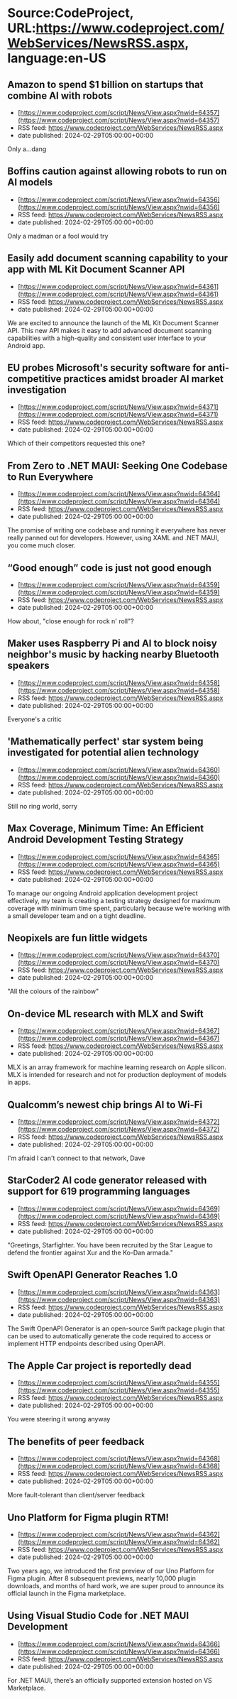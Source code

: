 # Source:CodeProject, URL:https://www.codeproject.com/WebServices/NewsRSS.aspx, language:en-US

## Amazon to spend $1 billion on startups that combine AI with robots
 - [https://www.codeproject.com/script/News/View.aspx?nwid=64357](https://www.codeproject.com/script/News/View.aspx?nwid=64357)
 - RSS feed: https://www.codeproject.com/WebServices/NewsRSS.aspx
 - date published: 2024-02-29T05:00:00+00:00

Only a...dang

## Boffins caution against allowing robots to run on AI models
 - [https://www.codeproject.com/script/News/View.aspx?nwid=64356](https://www.codeproject.com/script/News/View.aspx?nwid=64356)
 - RSS feed: https://www.codeproject.com/WebServices/NewsRSS.aspx
 - date published: 2024-02-29T05:00:00+00:00

Only a madman or a fool would try

## Easily add document scanning capability to your app with ML Kit Document Scanner API
 - [https://www.codeproject.com/script/News/View.aspx?nwid=64361](https://www.codeproject.com/script/News/View.aspx?nwid=64361)
 - RSS feed: https://www.codeproject.com/WebServices/NewsRSS.aspx
 - date published: 2024-02-29T05:00:00+00:00

We are excited to announce the launch of the ML Kit Document Scanner API. This new API makes it easy to add advanced document scanning capabilities with a high-quality and consistent user interface to your Android app.

## EU probes Microsoft's security software for anti-competitive practices amidst broader AI market investigation
 - [https://www.codeproject.com/script/News/View.aspx?nwid=64371](https://www.codeproject.com/script/News/View.aspx?nwid=64371)
 - RSS feed: https://www.codeproject.com/WebServices/NewsRSS.aspx
 - date published: 2024-02-29T05:00:00+00:00

Which of their competitors requested this one?

## From Zero to .NET MAUI: Seeking One Codebase to Run Everywhere
 - [https://www.codeproject.com/script/News/View.aspx?nwid=64364](https://www.codeproject.com/script/News/View.aspx?nwid=64364)
 - RSS feed: https://www.codeproject.com/WebServices/NewsRSS.aspx
 - date published: 2024-02-29T05:00:00+00:00

The promise of writing one codebase and running it everywhere has never really panned out for developers. However, using XAML and .NET MAUI, you come much closer.

## “Good enough” code is just not good enough
 - [https://www.codeproject.com/script/News/View.aspx?nwid=64359](https://www.codeproject.com/script/News/View.aspx?nwid=64359)
 - RSS feed: https://www.codeproject.com/WebServices/NewsRSS.aspx
 - date published: 2024-02-29T05:00:00+00:00

How about, "close enough for rock n' roll"?

## Maker uses Raspberry Pi and AI to block noisy neighbor's music by hacking nearby Bluetooth speakers
 - [https://www.codeproject.com/script/News/View.aspx?nwid=64358](https://www.codeproject.com/script/News/View.aspx?nwid=64358)
 - RSS feed: https://www.codeproject.com/WebServices/NewsRSS.aspx
 - date published: 2024-02-29T05:00:00+00:00

Everyone's a critic

## 'Mathematically perfect' star system being investigated for potential alien technology
 - [https://www.codeproject.com/script/News/View.aspx?nwid=64360](https://www.codeproject.com/script/News/View.aspx?nwid=64360)
 - RSS feed: https://www.codeproject.com/WebServices/NewsRSS.aspx
 - date published: 2024-02-29T05:00:00+00:00

Still no ring world, sorry

## Max Coverage, Minimum Time: An Efficient Android Development Testing Strategy
 - [https://www.codeproject.com/script/News/View.aspx?nwid=64365](https://www.codeproject.com/script/News/View.aspx?nwid=64365)
 - RSS feed: https://www.codeproject.com/WebServices/NewsRSS.aspx
 - date published: 2024-02-29T05:00:00+00:00

To manage our ongoing Android application development project effectively, my team is creating a testing strategy designed for maximum coverage with minimum time spent, particularly because we’re working with a small developer team and on a tight deadline.

## Neopixels are fun little widgets
 - [https://www.codeproject.com/script/News/View.aspx?nwid=64370](https://www.codeproject.com/script/News/View.aspx?nwid=64370)
 - RSS feed: https://www.codeproject.com/WebServices/NewsRSS.aspx
 - date published: 2024-02-29T05:00:00+00:00

"All the colours of the rainbow"

## On-device ML research with MLX and Swift
 - [https://www.codeproject.com/script/News/View.aspx?nwid=64367](https://www.codeproject.com/script/News/View.aspx?nwid=64367)
 - RSS feed: https://www.codeproject.com/WebServices/NewsRSS.aspx
 - date published: 2024-02-29T05:00:00+00:00

MLX is an array framework for machine learning research on Apple silicon. MLX is intended for research and not for production deployment of models in apps.

## Qualcomm’s newest chip brings AI to Wi-Fi
 - [https://www.codeproject.com/script/News/View.aspx?nwid=64372](https://www.codeproject.com/script/News/View.aspx?nwid=64372)
 - RSS feed: https://www.codeproject.com/WebServices/NewsRSS.aspx
 - date published: 2024-02-29T05:00:00+00:00

I'm afraid I can't connect to that network, Dave

## StarCoder2 AI code generator released with support for 619 programming languages
 - [https://www.codeproject.com/script/News/View.aspx?nwid=64369](https://www.codeproject.com/script/News/View.aspx?nwid=64369)
 - RSS feed: https://www.codeproject.com/WebServices/NewsRSS.aspx
 - date published: 2024-02-29T05:00:00+00:00

"Greetings, Starfighter. You have been recruited by the Star League to defend the frontier against Xur and the Ko-Dan armada."

## Swift OpenAPI Generator Reaches 1.0
 - [https://www.codeproject.com/script/News/View.aspx?nwid=64363](https://www.codeproject.com/script/News/View.aspx?nwid=64363)
 - RSS feed: https://www.codeproject.com/WebServices/NewsRSS.aspx
 - date published: 2024-02-29T05:00:00+00:00

The Swift OpenAPI Generator is an open-source Swift package plugin that can be used to automatically generate the code required to access or implement HTTP endpoints described using OpenAPI.

## The Apple Car project is reportedly dead
 - [https://www.codeproject.com/script/News/View.aspx?nwid=64355](https://www.codeproject.com/script/News/View.aspx?nwid=64355)
 - RSS feed: https://www.codeproject.com/WebServices/NewsRSS.aspx
 - date published: 2024-02-29T05:00:00+00:00

You were steering it wrong anyway

## The benefits of peer feedback
 - [https://www.codeproject.com/script/News/View.aspx?nwid=64368](https://www.codeproject.com/script/News/View.aspx?nwid=64368)
 - RSS feed: https://www.codeproject.com/WebServices/NewsRSS.aspx
 - date published: 2024-02-29T05:00:00+00:00

More fault-tolerant than client/server feedback

## Uno Platform for Figma plugin RTM!
 - [https://www.codeproject.com/script/News/View.aspx?nwid=64362](https://www.codeproject.com/script/News/View.aspx?nwid=64362)
 - RSS feed: https://www.codeproject.com/WebServices/NewsRSS.aspx
 - date published: 2024-02-29T05:00:00+00:00

Two years ago, we introduced the first preview of our Uno Platform for Figma plugin. After 8 subsequent previews, nearly 10,000 plugin downloads, and months of hard work, we are super proud to announce its official launch in the Figma marketplace.

## Using Visual Studio Code for .NET MAUI Development
 - [https://www.codeproject.com/script/News/View.aspx?nwid=64366](https://www.codeproject.com/script/News/View.aspx?nwid=64366)
 - RSS feed: https://www.codeproject.com/WebServices/NewsRSS.aspx
 - date published: 2024-02-29T05:00:00+00:00

For .NET MAUI, there’s an officially supported extension hosted on VS Marketplace.


